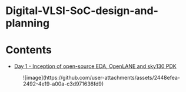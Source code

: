 # Digital-VLSI-SoC-design-and-planning
# Contents 
 <div class="toc">
  <ul>
    <li><a href="#header-1">Day 1 - Inception of open-source EDA, OpenLANE and sky130 PDK</a></li>
	<ul> 
![image](https://github.com/user-attachments/assets/2448efea-2492-4e19-a00a-c3d971636fd9)
